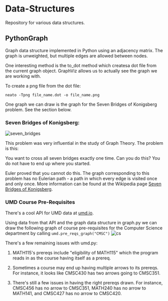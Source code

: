 # Data-Structures
Repository for various data structures.

## PythonGraph
Graph data structure implemented in Python using an adjacency matrix. The graph is unweighted, but
multiple edges are allowed between nodes.

One interesting method is the to_dot method which createsa dot file from the current graph object.
GraphViz allows us to actually see the graph we are working with.

To create a png file from the dot file:

`neato -Tpng file_name.dot -o file_name.png`

One graph we can draw is the graph for the Seven Bridges of Konigsberg problem. See the section below.

### Seven Bridges of Konigsberg:
![seven_bridges](https://cloud.githubusercontent.com/assets/8814511/7099938/463bf616-dfd3-11e4-8972-1ea99b039a41.png)

This problem was very influential in the study of Graph Theory. The problem is this:

You want to cross all seven bridges exactly one time. Can you do this? You do not have to end up where you started.

Euler proved that you cannot do this. The graph corresponding to this problem has no Eulerian path - a path in which every edge is visited once and only once. More information can be found at the Wikipedia page 
[Seven Bridges of Konigsberg](http://en.wikipedia.org/wiki/Seven_Bridges_of_Königsberg).

### UMD Course Pre-Requisites
There's a cool API for UMD data at [umd.io](http://umd.io).

Using data from that API and the graph data structure in graph.py we can draw the following graph of course pre-requisites
for the Computer Science department by calling `umd.pre_reqs_graph("CMSC")`
![cs](https://cloud.githubusercontent.com/assets/8814511/7126176/2732b3ca-e205-11e4-9a00-5ac2a954dde5.png)

There's a few remaining issues with umd.py:

1. MATH115's prereqs include "eligibility of MATH115" which the program reads in as the course having itself as a prereq.

2. Sometimes a course may end up having multiple arrows to its prereqs. For instance, it looks like CMSC430 has two arrows
   going to CMSC351.

3. There's still a few issues in having the right prereqs drawn. For instance, CMSC456 has no arrow to CMSC351, MATH240 has        no arrow to MATH141, and CMSC427 has no arrow to CMSC420.
